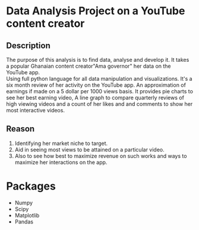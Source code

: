 # Data Analysis Project on a YouTube content creator

## Description
The purpose of this analysis is to find data, analyse and develop it.
It takes a popular Ghanaian content creator"Ama governor" her data on the YouTube app.  
Using full python language for all data manipulation and visualizations. It's a six month review of her activity on the YouTube app. 
An approximation of earnings if made on a 5 dollar per 1000 views basis.
It provides pie charts to see her best earning video, A line graph to compare quarterly reviews of high viewing videos and a count of her likes and and comments to show her most interactive videos.

## Reason
1. Identifying her market niche to target.
2. Aid in seeing most views to be attained on a particular video. 
3. Also to see how best to maximize revenue on such works and ways to maximize her interactions on the app.

# Packages 
- Numpy 
- Scipy
- Matplotlib
- Pandas

